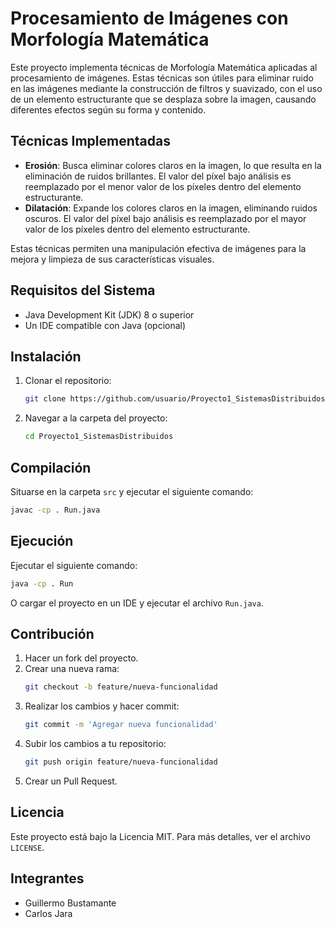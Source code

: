# Procesamiento de Imágenes con Morfología Matemática
Este proyecto implementa técnicas de Morfología Matemática aplicadas al procesamiento de imágenes. Estas técnicas son útiles para eliminar ruido en las imágenes mediante la construcción de filtros y suavizado, con el uso de un elemento estructurante que se desplaza sobre la imagen, causando diferentes efectos según su forma y contenido.

## Técnicas Implementadas
- **Erosión**: Busca eliminar colores claros en la imagen, lo que resulta en la eliminación de ruidos brillantes. El valor del píxel bajo análisis es reemplazado por el menor valor de los píxeles dentro del elemento estructurante.
- **Dilatación**: Expande los colores claros en la imagen, eliminando ruidos oscuros. El valor del píxel bajo análisis es reemplazado por el mayor valor de los píxeles dentro del elemento estructurante.

Estas técnicas permiten una manipulación efectiva de imágenes para la mejora y limpieza de sus características visuales.

## Requisitos del Sistema
- Java Development Kit (JDK) 8 o superior
- Un IDE compatible con Java (opcional)

## Instalación
1. Clonar el repositorio:
    ```sh
    git clone https://github.com/usuario/Proyecto1_SistemasDistribuidos.git
    ```
2. Navegar a la carpeta del proyecto:
    ```sh
    cd Proyecto1_SistemasDistribuidos
    ```

## Compilación
Situarse en la carpeta `src` y ejecutar el siguiente comando:
```sh
javac -cp . Run.java
```

## Ejecución
Ejecutar el siguiente comando:
```sh
java -cp . Run
```
O cargar el proyecto en un IDE y ejecutar el archivo `Run.java`.

## Contribución
1. Hacer un fork del proyecto.
2. Crear una nueva rama:
    ```sh
    git checkout -b feature/nueva-funcionalidad
    ```
3. Realizar los cambios y hacer commit:
    ```sh
    git commit -m 'Agregar nueva funcionalidad'
    ```
4. Subir los cambios a tu repositorio:
    ```sh
    git push origin feature/nueva-funcionalidad
    ```
5. Crear un Pull Request.

## Licencia
Este proyecto está bajo la Licencia MIT. Para más detalles, ver el archivo `LICENSE`.

## Integrantes

- Guillermo Bustamante
- Carlos Jara
